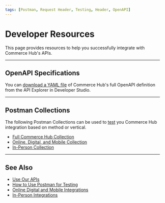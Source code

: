 ```yaml
---
tags: [Postman, Request Header, Testing, Header, OpenAPI]
---
```


# Developer Resources

This page provides resources to help you successfully integrate with Commerce Hub's APIs.

---

## OpenAPI Specifications

You can [download a YAML file](?path=(../api/?type=post&path=/payments/v1/charges)) of Commerce Hub's full OpenAPI definition from the API Explorer in Developer Studio.

---

## Postman Collections

The following Postman Collections can be used to [test](?path=docs/Resources/Guides/Testing/Postman-Testing.md) you Commerce Hub integration based on method or vertical.

- [Full Commerce Hub Collection](?path=assets/postman/Test.postman_collection.json)
- [Online, Digital, and Mobile Collection](https://raw.githubusercontent.com/Fiserv/tenants-data/develop/assets/ai-center_postman_hmac.zip)
- [In-Person Collection](https://raw.githubusercontent.com/Fiserv/tenants-data/develop/assets/ai-center_postman_hmac.zip)

---

## See Also

- [Use Our APIs](?path=docs/Resources/API-Documents/Use-Our-APIs.md)
- [How to Use Postman for Testing](?path=docs/Resources/Guides/Testing/Postman-Testing.md)
- [Online Digital and Mobile Integrations](?path=docs/Getting-Started/Getting-Started-Online.md)
- [In-Person Integrations](?path=docs/Getting-Started/Getting-Started-InPerson.md)
